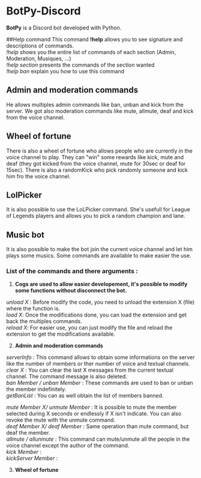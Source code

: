 # BotPy-Discord
**BotPy** is a Discord bot developed with Python.

##Help command
This command **!help** allows you to see signature and descriptions of commands.  
_!help_ shows you the entire list of commands of each section (Admin, Moderation, Musiques, ...)  
_!help section_ presents the commands of the section wanted  
_!help ban_ explain you how to use this command  

## Admin and moderation commands
He allows multiples admin commands like ban, unban and kick from the server. We got also moderation commands like mute, allmute, deaf and kick from the voice channel.

## Wheel of fortune
There is also a wheel of fortune who allows people who are currently in the voice channel to play. They can "win" some rewards like kick, mute and deaf (they got kicked from the voice channel, mute for 30sec or deaf for 15sec). There is also a randomKick who pick randomly someone and kick him fro the voice channel.

## LolPicker
It is also possible to use the LoLPicker command. She's usefull for League of Legends players and allows you to pick a random champion and lane.

## Music bot
It is also possible to make the bot join the current voice channel and let him plays some musics. Some commands are available to make easier the use.



### List of the commands and there arguments :

1. **Cogs are used to allow easier developement, it's possible to modify some functions without disconnect the bot.**

*unload X* : Before modify the code, you need to unload the extension X (file) where the function is.  
*load X*: Once the modifications done, you can load the extension and get back the multiples commands.  
*reload X*: For easier use, you can just modify the file and reload the extension to get the modifications available. 

2. **Admin and moderation commands**

*serverInfo* : This command allows to obtain some informations on the server like the number of members or ther number of voice and textual channels.  
*clear X* : You can clear the last X messages from the current textual channel. The command message is also deleted.  
*ban Member / unban Member* : These commands are used to ban or unban the member indefinitely.  
*getBanList* : You can as well obtain the list of members banned.  
  
*mute Member X/ unmute Member* : It is possible to mute the member selected during X seconds or endlessly if X isn't indicate. You can also revoke the mute with the unmute command.  
*deaf Member X/ deaf Member* : Same operation than mute command, but deaf the member.  
*allmute / allunmute* : This command can mute/unmute all the people in the voice channel except the author of the command.  
*kick Member* :  
*kickServer Member* :  

3. **Wheel of fortune**
